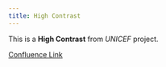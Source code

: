 ```yaml
---
title: High Contrast
---
```


This is a **High Contrast** from *UNICEF* project.

[Confluence Link](https://confluence.mirum.agency:8443/display/UDTP4/Component+Matrix#ComponentMatrix-HighContrast)
